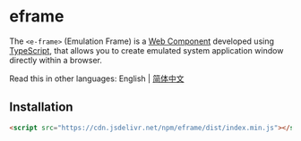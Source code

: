 # eframe

The `<e-frame>` (Emulation Frame) is a [Web Component](https://developer.mozilla.org/en-US/docs/Web/API/Web_components) developed using [TypeScript](https://www.typescriptlang.org/), that allows you to create emulated system application window directly within a browser.

Read this in other languages: English | [简体中文](README.zh.md)

## Installation

```html
<script src="https://cdn.jsdelivr.net/npm/eframe/dist/index.min.js"></script>
```
